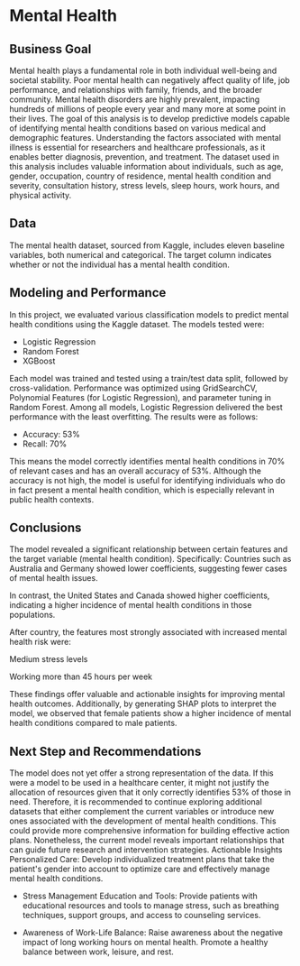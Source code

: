 # Mental Health
## Business Goal
Mental health plays a fundamental role in both individual well-being and societal stability. Poor mental health can negatively affect quality of life, job performance, and relationships with family, friends, and the broader community. Mental health disorders are highly prevalent, impacting hundreds of millions of people every year and many more at some point in their lives.
The goal of this analysis is to develop predictive models capable of identifying mental health conditions based on various medical and demographic features. Understanding the factors associated with mental illness is essential for researchers and healthcare professionals, as it enables better diagnosis, prevention, and treatment.
The dataset used in this analysis includes valuable information about individuals, such as age, gender, occupation, country of residence, mental health condition and severity, consultation history, stress levels, sleep hours, work hours, and physical activity.

## Data
The mental health dataset, sourced from Kaggle, includes eleven baseline variables, both numerical and categorical. The target column indicates whether or not the individual has a mental health condition.


## Modeling and Performance
In this project, we evaluated various classification models to predict mental health conditions using the Kaggle dataset. The models tested were:

* Logistic Regression
* Random Forest
* XGBoost

Each model was trained and tested using a train/test data split, followed by cross-validation. Performance was optimized using GridSearchCV, Polynomial Features (for Logistic Regression), and parameter tuning in Random Forest.
Among all models, Logistic Regression delivered the best performance with the least overfitting. The results were as follows:

* Accuracy: 53%
* Recall: 70%

This means the model correctly identifies mental health conditions in 70% of relevant cases and has an overall accuracy of 53%. Although the accuracy is not high, the model is useful for identifying individuals who do in fact present a mental health condition, which is especially relevant in public health contexts.

## Conclusions
The model revealed a significant relationship between certain features and the target variable (mental health condition). Specifically:
Countries such as Australia and Germany showed lower coefficients, suggesting fewer cases of mental health issues.

In contrast, the United States and Canada showed higher coefficients, indicating a higher incidence of mental health conditions in those populations.

After country, the features most strongly associated with increased mental health risk were:

Medium stress levels

Working more than 45 hours per week

These findings offer valuable and actionable insights for improving mental health outcomes.
Additionally, by generating SHAP plots to interpret the model, we observed that female patients show a higher incidence of mental health conditions compared to male patients.

## Next Step and Recommendations
The model does not yet offer a strong representation of the data. If this were a model to be used in a healthcare center, it might not justify the allocation of resources given that it only correctly identifies 53% of those in need. Therefore, it is recommended to continue exploring additional datasets that either complement the current variables or introduce new ones associated with the development of mental health conditions. This could provide more comprehensive information for building effective action plans. Nonetheless, the current model reveals important relationships that can guide future research and intervention strategies.
Actionable Insights
Personalized Care:
 Develop individualized treatment plans that take the patient's gender into account to optimize care and effectively manage mental health conditions.


* Stress Management Education and Tools:
 Provide patients with educational resources and tools to manage stress, such as breathing techniques, support groups, and access to counseling services.


* Awareness of Work-Life Balance:
 Raise awareness about the negative impact of long working hours on mental health. Promote a healthy balance between work, leisure, and rest.
